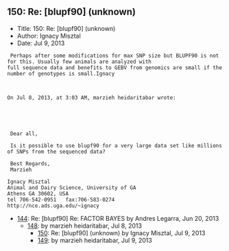## 150: Re: [blupf90] (unknown)

- Title: 150: Re: [blupf90] (unknown)
- Author: Ignacy Misztal
- Date: Jul 9, 2013
```
 Perhaps after some modifications for max SNP size but BLUPF90 is not for this. Usually few animals are analyzed with
full sequence data and benefits to GEBV from genomics are small if the number of genotypes is small.Ignacy



On Jul 8, 2013, at 3:03 AM, marzieh heidaritabar wrote:

 


 
 Dear all,

 Is it possible to use blupf90 for a very large data set like millions of SNPs from the sequenced data?

 Best Regards,
 Marzieh  

Ignacy Misztal
Animal and Dairy Science, University of GA
Athens GA 30602, USA
tel 706-542-0951   fax:706-583-0274
http://nce.ads.uga.edu/~ignacy

```

- [144](0144.md): Re: [blupf90] Re: FACTOR BAYES by Andres Legarra, Jun 20, 2013
    - [148](0148.md):  by marzieh heidaritabar, Jul 8, 2013
        - [150](0150.md): Re: [blupf90] (unknown) by Ignacy Misztal, Jul 9, 2013
        - [149](0149.md):  by marzieh heidaritabar, Jul 9, 2013
